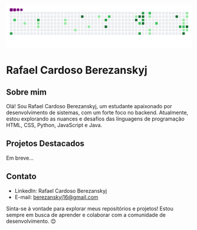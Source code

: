 ![snake gif](https://github.com/Berezanskyj/Berezanskyj/blob/output/github-contribution-grid-snake.gif)

# Rafael Cardoso Berezanskyj

## Sobre mim
Olá! Sou Rafael Cardoso Berezanskyj, um estudante apaixonado por desenvolvimento de sistemas, com um forte foco no backend. Atualmente, estou explorando as nuances e desafios das linguagens de programação HTML, CSS, Python, JavaScript e Java.


## Projetos Destacados
Em breve...

## Contato
- LinkedIn: Rafael Cardoso Berezanskyj
- E-mail: berezanskyj16@gmail.com

Sinta-se à vontade para explorar meus repositórios e projetos! Estou sempre em busca de aprender e colaborar com a comunidade de desenvolvimento. 😊



